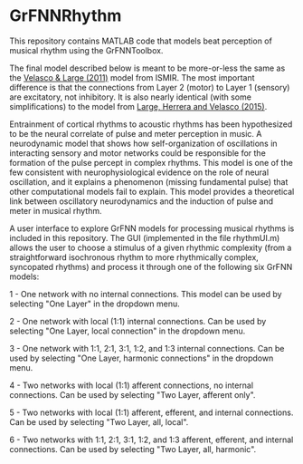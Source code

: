 # GrFNNRhythm

This repository contains MATLAB code that models beat perception of musical rhythm using the GrFNNToolbox. 

The final model described below is meant to be more-or-less the same as the [Velasco & Large (2011)](http://ismir2011.ismir.net/papers/PS2-3.pdf) model from ISMIR. The most important difference is that the connections from Layer 2 (motor) to Layer 1 (sensory) are excitatory, not inhibitory. It is also nearly identical (with some simplifications) to the model from [Large, Herrera and Velasco (2015)](http://dx.doi.org/10.3389/fnsys.2015.00159).

Entrainment of cortical rhythms to acoustic rhythms has been hypothesized to be the neural correlate of pulse and meter perception in music. A neurodynamic model that shows how self-organization of oscillations in interacting sensory and motor networks could be responsible for the formation of the pulse percept in complex rhythms. This model is one of the few consistent with neurophysiological evidence on the role of neural oscillation, and it explains a phenomenon (missing fundamental pulse) that other computational models fail to explain. This model provides a theoretical link between oscillatory neurodynamics and the induction of pulse and meter in musical rhythm.

A user interface to explore GrFNN models for processing musical rhythms is included in this repository. The GUI (implemented in the file rhythmUI.m) allows the user to choose a stimulus of a given rhythmic complexity (from a straightforward isochronous rhythm to more rhythmically complex, syncopated rhythms) and process it through one of the following six GrFNN models:

1 - One network with no internal connections. This model can be used by selecting "One Layer" in the dropdown menu.

2 - One network with local (1:1) internal connections. Can be used by selecting "One Layer, local connection" in the dropdown menu.

3 - One network with 1:1, 2:1, 3:1, 1:2, and 1:3 internal connections. Can be used by selecting "One Layer, harmonic connections" in the dropdown menu.

4 - Two networks with local (1:1) afferent connections, no internal connections. Can be used by selecting "Two Layer, afferent only".

5 - Two networks with local (1:1) afferent, efferent, and internal connections. Can be used by selecting "Two Layer, all, local".

6 - Two networks with 1:1, 2:1, 3:1, 1:2, and 1:3 afferent, efferent, and internal connections. Can be used by selecting "Two Layer, all, harmonic". 
